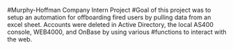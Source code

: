 #Murphy-Hoffman Company Intern Project
#Goal of this project was to setup an automation for offboarding fired users by pulling data from an excel sheet. Accounts were deleted in Active Directory, the local AS400 console, WEB4000, and OnBase by using various
#functions to interact with the web.
